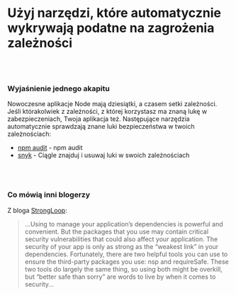 # Użyj narzędzi, które automatycznie wykrywają podatne na zagrożenia zależności

<br/><br/>

### Wyjaśnienie jednego akapitu

Nowoczesne aplikacje Node mają dziesiątki, a czasem setki zależności. Jeśli którakolwiek z zależności, z której korzystasz
ma znaną lukę w zabezpieczeniach, Twoja aplikacja też.
Następujące narzędzia automatycznie sprawdzają znane luki bezpieczeństwa w twoich zależnościach:

- [npm audit](https://docs.npmjs.com/cli/audit) - npm audit
- [snyk](https://snyk.io/) - Ciągle znajduj i usuwaj luki w swoich zależnościach

<br/><br/>

### Co mówią inni blogerzy

Z  bloga [StrongLoop](https://strongloop.com/strongblog/best-practices-for-express-in-production-part-one-security/):

> ...Using to manage your application’s dependencies is powerful and convenient. But the packages that you use may contain critical security vulnerabilities that could also affect your application. The security of your app is only as strong as the “weakest link” in your dependencies. Fortunately, there are two helpful tools you can use to ensure the third-party packages you use: nsp and requireSafe. These two tools do largely the same thing, so using both might be overkill, but “better safe than sorry” are words to live by when it comes to security...
